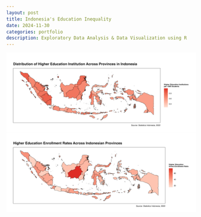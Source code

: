 ```yaml
---
layout: post
title: Indonesia's Education Inequality
date: 2024-11-30
categories: portfolio
description: Exploratory Data Analysis & Data Visualization using R
---
```




![Distribution of Higer Edu Institutions](/public/images/indonesia_edu_map.png)
![Gros Enrollment Rate at Hiher Education](/public/images/indo_highed_GER_map.png)

